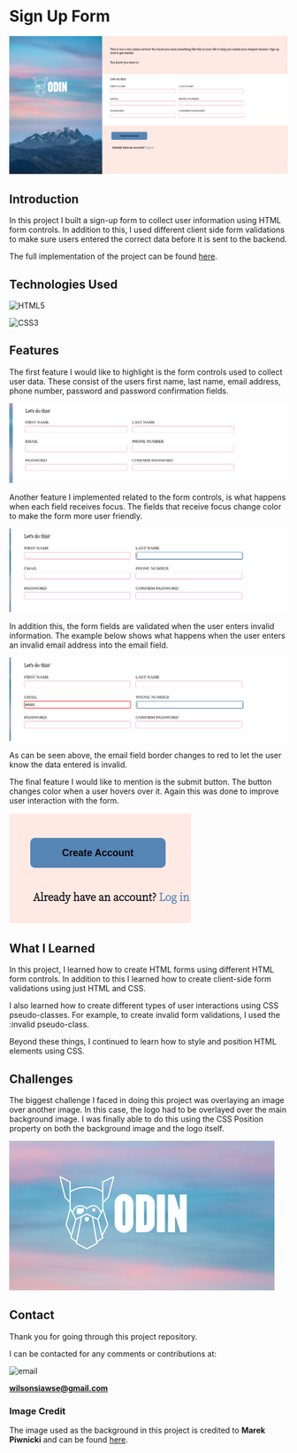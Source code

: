 # **Sign Up Form**

![Form](readme-assets/full-form.png)

## **Introduction**

In this project I built a sign-up form to collect user information using HTML form controls. In addition to this, I used different client side form validations to make sure users entered the correct data before it is sent to the backend.

The full implementation of the project can be found [here](https://wilsonsiaw.github.io/sign-up-form/).

## **Technologies Used**

![HTML5](https://img.shields.io/badge/HTML5-E34F26?style=for-the-badge&logo=html5&logoColor=white)

![CSS3](https://img.shields.io/badge/CSS3-1572B6?style=for-the-badge&logo=css3&logoColor=white)

## **Features**

The first feature I would like to highlight is the form controls used to collect user data. These consist of the users first name, last name, email address, phone number, password and password confirmation fields.

![Form Controls](readme-assets/form-controls-screenshot.png)

Another feature I implemented related to the form controls, is what happens when each field receives focus. The fields that receive focus change color to make the form more user friendly.

![Focus](readme-assets/form-controls-focus.png)

In addition this, the form fields are validated when the user enters invalid information. The example below shows what happens when the user enters an invalid email address into the email field.

![Validation](readme-assets/form-controls-validation.png)

As can be seen above, the email field border changes to red to let the user know the data entered is invalid.

The final feature I would like to mention is the submit button. The button changes color when a user hovers over it. Again this was done to improve user interaction with the form.

![Submit](readme-assets/submit-button-screenshot.png)

## **What I Learned**

In this project, I learned how to create HTML forms using different HTML form controls. In addition to this I learned how to create client-side form validations using just HTML and CSS. 

I also learned how to create different types of user interactions using CSS pseudo-classes. For example, to create invalid form validations, I used the :invalid pseudo-class. 

Beyond these things, I continued to learn how to style and position HTML elements using CSS.

## **Challenges**

The biggest challenge I faced in doing this project was overlaying an image over another image. In this case, the logo had to be overlayed over the main background image. I was finally able to do this using the CSS Position property on both the background image and the logo itself.

![logo](readme-assets/logo-screenshot.png)

## **Contact** 

Thank you for going through this project repository.

I can be contacted for any comments or contributions at:

![email](https://img.shields.io/badge/Gmail-D14836?style=for-the-badge&logo=gmail&logoColor=white)

**wilsonsiawse@gmail.com**

### **Image Credit**

The image used as the background in this project is credited to **Marek Piwnicki** and can be found [here](https://unsplash.com/photos/2zPZQoJszAU).